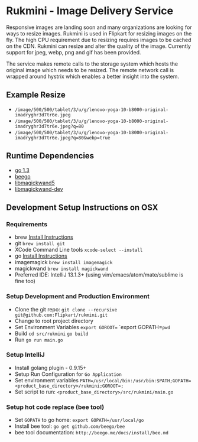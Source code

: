 # Rukmini - Image Delivery Service

Responsive images are landing soon and many organizations are looking for ways to resize images.
Rukmini is used in Flipkart for resizing images on the fly. The high CPU requirement due to resizing requires images to be cached on the CDN.
Rukmini can resize and alter the quality of the image. Currently support for jpeg, webp, png and gif has been provided.

The service makes remote calls to the storage system which hosts the original image which needs to be resized. The remote network call is wrapped around hystrix which enables a better insight into the system.


## Example Resize

* `/image/500/500/tablet/3/u/g/lenovo-yoga-10-b8000-original-imadryghr3d7tr6e.jpeg`
* `/image/500/500/tablet/3/u/g/lenovo-yoga-10-b8000-original-imadryghr3d7tr6e.jpeg?q=80`
* `/image/500/500/tablet/3/u/g/lenovo-yoga-10-b8000-original-imadryghr3d7tr6e.jpeg?q=80&webp=true`

## Runtime Dependencies
* [go 1.3](http://golang.org/)
* [beego](http://beego.me/)
* [libmagickwand5](https://packages.debian.org/wheezy/libmagickwand5)
* [libmagickwand-dev](https://packages.debian.org/wheezy/libmagickwand-dev)


## Development Setup Instructions on OSX
### Requirements
* brew [Install Instructions](http://brew.sh/)
* git `brew install git`
* XCode Command Line tools `xcode-select --install`
* go [Install Instructions](http://golang.org/doc/install)
* imagemagick `brew install imagemagick`
* magickwand `brew install magickwand`
* Preferred IDE: IntelliJ 13.1.3+ (using vim/emacs/atom/mate/sublime is fine too)

### Setup Development and Production Environment
* Clone the git repo: `git clone --recursive git@github.com:Flipkart/rukmini.git`
* Change to root project directory
* Set Environment Variables
  `export GOROOT=`
  `export GOPATH=``pwd``
* Build
  `cd src/rukmini`
  `go build`
* Run
  `go run main.go`

### Setup IntelliJ
* Install golang plugin - 0.9.15+
* Setup Run Configuration for `Go Application`
* Set environment variables `PATH=/usr/local/bin:/usr/bin:$PATH;GOPATH=<product_base_directory>/rukmini;GOROOT=;`
* Set script to run: `<product_base_directory>/src/rukmini/main.go`

### Setup hot code replace (bee tool)
* Set `GOPATH` to go home: `export GOPATH=/usr/local/go`
* Install bee tool: `go get github.com/beego/bee`
* bee tool documentation: `http://beego.me/docs/install/bee.md`
